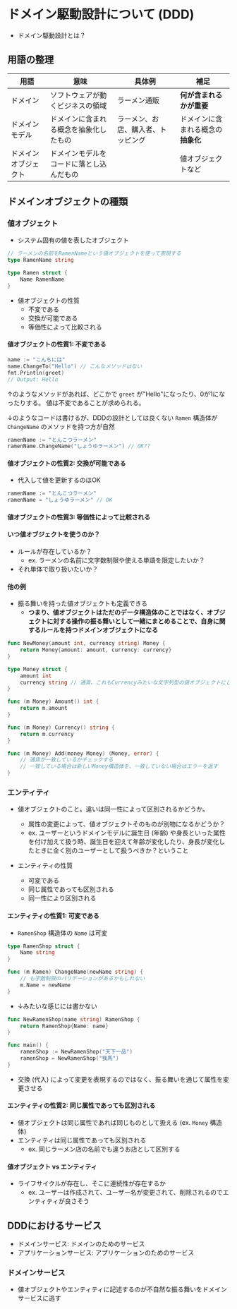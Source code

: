 # ドメイン駆動設計について (DDD)

- ドメイン駆動設計とは？

## 用語の整理

| 用語 | 意味 | 具体例 | 補足 |
| --- | --- | --- | --- |
| ドメイン | ソフトウェアが動くビジネスの領域 | ラーメン通販 | **何が含まれるかが重要** |
| ドメインモデル | ドメインに含まれる概念を抽象化したもの | ラーメン、お店、購入者、トッピング | ドメインに含まれる概念の**抽象化** |
| ドメインオブジェクト | ドメインモデルをコードに落とし込んだもの | | 値オブジェクトなど |

## ドメインオブジェクトの種類

### 値オブジェクト

- システム固有の値を表したオブジェクト

```go
// ラーメンの名前をRamenNameという値オブジェクトを使って表現する
type RamenName string

type Ramen struct {
	Name RamenName
}
```

- 値オブジェクトの性質
  - 不変である
  - 交換が可能である
  - 等価性によって比較される

#### 値オブジェクトの性質1: 不変である

```go
name := "こんちには"
name.ChangeTo("Hello") // こんなメソッドはない
fmt.Println(greet)
// Output: Hello
```

↑のようなメソッドがあれば、どこかで `greet` が"Hello"になったり、0が1になったりする。
値は不変であることが求められる。

↓のようなコードは書けるが、DDDの設計としては良くない `Ramen` 構造体が `ChangeName` のメソッドを持つ方が自然

```go
ramenName := "とんこつラーメン"
ramenName.ChangeName("しょうゆラーメン") // OK??
```

#### 値オブジェクトの性質2: 交換が可能である

- 代入して値を更新するのはOK

```go
ramenName := "とんこつラーメン"
ramenName = "しょうゆラーメン" // OK
```

#### 値オブジェクトの性質3: 等価性によって比較される

#### いつ値オブジェクトを使うのか？

- ルールが存在しているか？
  - ex. ラーメンの名前に文字数制限や使える単語を限定したいか？
- それ単体で取り扱いたいか？

#### 他の例

- 振る舞いを持った値オブジェクトも定義できる
  - **つまり、値オブジェクトはただのデータ構造体のことではなく、オブジェクトに対する操作の振る舞いとして一緒にまとめることで、自身に関するルールを持つドメインオブジェクトになる**

```go
func NewMoney(amount int, currency string) Money {
	return Money{amount: amount, currency: currency}
}

type Money struct {
	amount int
	currency string // 通貨、これもCurrencyみたいな文字列型の値オブジェクトにした方が良いかもしれない
}

func (m Money) Amount() int {
	return m.amount
}

func (m Money) Currency() string {
	return m.currency
}

func (m Money) Add(money Money) (Money, error) {
	// 通貨が一致しているかチェックする
	// 一致している場合は新しいMoney構造体を、一致していない場合はエラーを返す
}
```

### エンティティ

- 値オブジェクトのこと。違いは同一性によって区別されるかどうか。
  - 属性の変更によって、値オブジェクトそのものが別物になるかどうか？
  - ex. ユーザーというドメインモデルに誕生日 (年齢) や身長といった属性を付け加えて扱う時、誕生日を迎えて年齢が変化したり、身長が変化したときに全く別のユーザーとして扱うべきか？ということ

- エンティティの性質
  - 可変である
  - 同じ属性であっても区別される
  - 同一性により区別される

#### エンティティの性質1: 可変である

- `RamenShop` 構造体の `Name` は可変

```go
type RamenShop struct {
	Name string
}

func (m Ramen) ChangeName(newName string) {
	// も字数制限のバリデーションがあるかもしれない
	m.Name = newName 
}
```

- ↓みたいな感じには書かない

```go
func NewRamenShop(name string) RamenShop {
	return RamenShop{Name: name}
}

func main() {
	ramenShop := NewRamenShop("天下一品")
	ramenShop = NewRamenShop("我馬")
}
```

- 交換 (代入) によって変更を表現するのではなく、振る舞いを通じて属性を変更させる

#### エンティティの性質2: 同じ属性であっても区別される

- 値オブジェクトは同じ属性であれば同じものとして扱える (ex. `Money` 構造体)
- エンティティは同じ属性であっても区別される
  - ex. 同じラーメン店の名前でも違うお店として区別する


#### 値オブジェクト vs エンティティ

- ライフサイクルが存在し、そこに連続性が存在するか
  - ex. ユーザーは作成されて、ユーザー名が変更されて、削除されるのでエンティティが良さそう

## DDDにおけるサービス

- ドメインサービス: ドメインのためのサービス
- アプリケーションサービス: アプリケーションのためのサービス

### ドメインサービス

- 値オブジェクトやエンティティに記述するのが不自然な振る舞いをドメインサービスに逃す
